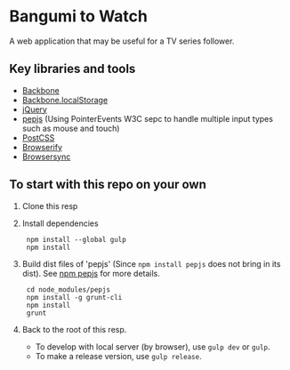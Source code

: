 # Bangumi to Watch
A web application that may be useful for a TV series follower.

## Key libraries and tools
* [Backbone](http://backbonejs.org/)
* [Backbone.localStorage](https://github.com/jeromegn/Backbone.localStorage)
* [jQuery](https://jquery.com/)
* [pepjs](https://github.com/jquery/PEP) (Using PointerEvents W3C sepc to handle multiple input types such as mouse and touch)
* [PostCSS](https://github.com/postcss/postcss)
* [Browserify](http://browserify.org/)
* [Browsersync](http://www.browsersync.io/)

## To start with this repo on your own
1. Clone this resp

2. Install dependencies

        npm install --global gulp
        npm install

3. Build dist files of 'pepjs' (Since `npm install pepjs` does not bring in its dist). See [npm pepjs](https://www.npmjs.com/package/pepjs) for more details.

        cd node_modules/pepjs
        npm install -g grunt-cli
        npm install
        grunt

4. Back to the root of this resp. 

    * To develop with local server (by browser), use `gulp dev` or `gulp`.
    * To make a release version, use `gulp release`.